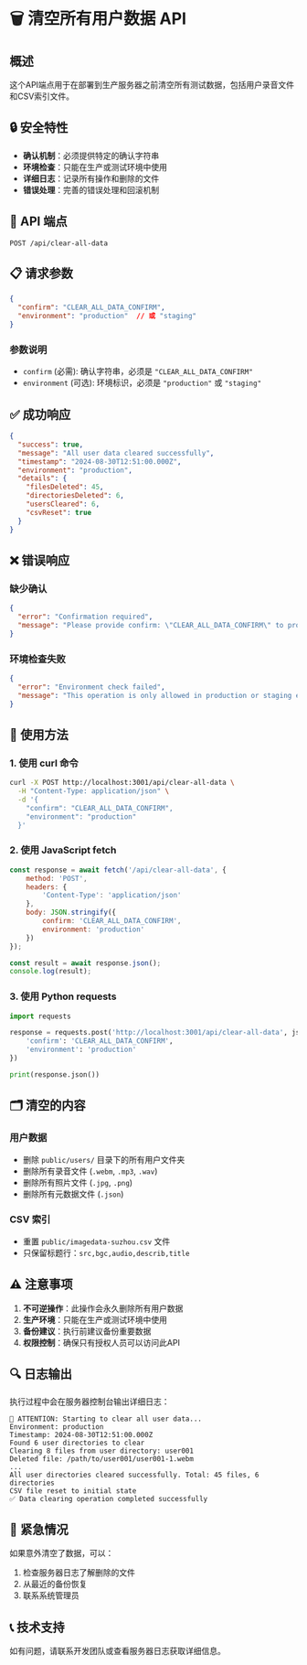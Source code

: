 # 🗑️ 清空所有用户数据 API

## 概述
这个API端点用于在部署到生产服务器之前清空所有测试数据，包括用户录音文件和CSV索引文件。

## 🔒 安全特性
- **确认机制**：必须提供特定的确认字符串
- **环境检查**：只能在生产或测试环境中使用
- **详细日志**：记录所有操作和删除的文件
- **错误处理**：完善的错误处理和回滚机制

## 📡 API 端点
```
POST /api/clear-all-data
```

## 📋 请求参数
```json
{
  "confirm": "CLEAR_ALL_DATA_CONFIRM",
  "environment": "production"  // 或 "staging"
}
```

### 参数说明
- `confirm` (必需): 确认字符串，必须是 `"CLEAR_ALL_DATA_CONFIRM"`
- `environment` (可选): 环境标识，必须是 `"production"` 或 `"staging"`

## ✅ 成功响应
```json
{
  "success": true,
  "message": "All user data cleared successfully",
  "timestamp": "2024-08-30T12:51:00.000Z",
  "environment": "production",
  "details": {
    "filesDeleted": 45,
    "directoriesDeleted": 6,
    "usersCleared": 6,
    "csvReset": true
  }
}
```

## ❌ 错误响应

### 缺少确认
```json
{
  "error": "Confirmation required",
  "message": "Please provide confirm: \"CLEAR_ALL_DATA_CONFIRM\" to proceed"
}
```

### 环境检查失败
```json
{
  "error": "Environment check failed",
  "message": "This operation is only allowed in production or staging environments"
}
```

## 🚀 使用方法

### 1. 使用 curl 命令
```bash
curl -X POST http://localhost:3001/api/clear-all-data \
  -H "Content-Type: application/json" \
  -d '{
    "confirm": "CLEAR_ALL_DATA_CONFIRM",
    "environment": "production"
  }'
```

### 2. 使用 JavaScript fetch
```javascript
const response = await fetch('/api/clear-all-data', {
    method: 'POST',
    headers: {
        'Content-Type': 'application/json'
    },
    body: JSON.stringify({
        confirm: 'CLEAR_ALL_DATA_CONFIRM',
        environment: 'production'
    })
});

const result = await response.json();
console.log(result);
```

### 3. 使用 Python requests
```python
import requests

response = requests.post('http://localhost:3001/api/clear-all-data', json={
    'confirm': 'CLEAR_ALL_DATA_CONFIRM',
    'environment': 'production'
})

print(response.json())
```

## 🗂️ 清空的内容

### 用户数据
- 删除 `public/users/` 目录下的所有用户文件夹
- 删除所有录音文件 (`.webm`, `.mp3`, `.wav`)
- 删除所有照片文件 (`.jpg`, `.png`)
- 删除所有元数据文件 (`.json`)

### CSV 索引
- 重置 `public/imagedata-suzhou.csv` 文件
- 只保留标题行：`src,bgc,audio,describ,title`

## ⚠️ 注意事项

1. **不可逆操作**：此操作会永久删除所有用户数据
2. **生产环境**：只能在生产或测试环境中使用
3. **备份建议**：执行前建议备份重要数据
4. **权限控制**：确保只有授权人员可以访问此API

## 🔍 日志输出

执行过程中会在服务器控制台输出详细日志：
```
🚨 ATTENTION: Starting to clear all user data...
Environment: production
Timestamp: 2024-08-30T12:51:00.000Z
Found 6 user directories to clear
Clearing 8 files from user directory: user001
Deleted file: /path/to/user001/user001-1.webm
...
All user directories cleared successfully. Total: 45 files, 6 directories
CSV file reset to initial state
✅ Data clearing operation completed successfully
```

## 🚨 紧急情况

如果意外清空了数据，可以：
1. 检查服务器日志了解删除的文件
2. 从最近的备份恢复
3. 联系系统管理员

## 📞 技术支持

如有问题，请联系开发团队或查看服务器日志获取详细信息。
